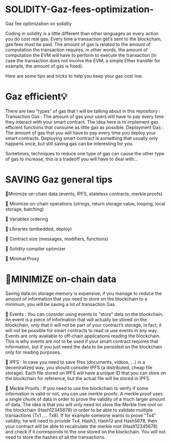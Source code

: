 # SOLIDITY-Gaz-fees-optimization-
Gaz fee optimization on solidity 

Coding in solidity is a little different than other languages as every action you do cost real gas.
Every time a transaction get’s sent to the blockchain, gas fees must be paid. The amount of gas is related to the amount of computation the transaction requires, in other words, the amount of computation the EVM will have to perform to execute the transaction (in case the transaction does not involve the EVM, a simple Ether transfer for example, the amount of gas is fixed).

Here are some tips and tricks to help you keep your gas cost low.

# Gaz efficient💡

There are two “types” of gas that I will be talking about in this repository :
Transaction Gas : The amount of gas your users will have to pay every time they interact with your smart contract. The idea here is to implement gas efficient functions that consume as little gas as possible.
Deployment Gas : The amount of gas that you will have to pay every time you deploy your smart contracts. Deploying smart contract is something that usually only happens once, but still saving gas can be interesting for you.

Sometimes, techniques to reduce one type of gas can cause the other type of gas to increase, this is a tradeoff you will have to deal with…

# SAVING Gaz general tips 

🌟Minimize on-chain data (events, IPFS, stateless contracts, merkle proofs)

🌟 Minimize on-chain operations (strings, return storage value, looping, local storage, batching)

🌟 Variables ordering

🌟 Libraries (embedded, deploy)

🌟 Contract size (messages, modifiers, functions)

🌟 Solidity compiler optimizer

🌟 Minimal Proxy

# 🔴MINIMIZE on-chain data

Saving data on storage memory is expensive, if you manage to reduce the amount of information that you need to store on the blockchain to a minimum, you will be saving a lot of transaction Gas.

🔺 Events : You can consider using events to “store” data on the blockchain. An event is a piece of information that will actually be stored on the blockchain, only that it will not be part of your contract’s storage, in fact, it will not be possible for smart contracts to read or use events in any way. Events are only available to off-chain applications reading the blockchain. This is why events are not to be used if your smart contract requires that information, but if you just need the data to be persisted on the blockchain only for reading purposes.

🔺 IPFS : In case you need to save files (documents, videos, …) in a decentralized way, you should consider IPFS (a distributed, cheap file storage). Each file stored on IPFS will have a unique ID that you can store on the blockchain for reference, but the actual file will be stored in IPFS.

🔺 Merkle Proofs : If you need to use the blockchain to verify if some information is valid or not, you can use merkle proofs. A merkle proof uses a single chunk of data in order to prove the validity of a much larger amount of data. The idea is that you will only need tot store the Merkle tree root on the blockchain (Hash12345678) in order to be able to validate multiple transactions (Tx1 …. Tx8). If for example someone wants to prove “Tx4” validity, he will need to provide Tx4, Hash3, Hash12 and Hash5678, then your contract will be able to recalculate the merkle root (Hash12345678) and check if it corresponds to the one stored on the blockchain. You will not need to store the hashes of all the transactions.



